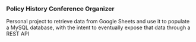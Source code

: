 ### Policy History Conference Organizer

Personal project to retrieve data from Google Sheets and use it to populate a MySQL database, with the intent to eventually expose that data through a REST API